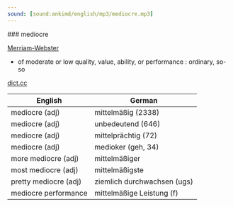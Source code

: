 ```yaml
---
sound: [sound:ankimd/english/mp3/mediocre.mp3]
---
```


\### mediocre

[Merriam-Webster](https://www.merriam-webster.com/dictionary/mediocre)

- of moderate or low quality, value, ability, or performance : ordinary, so-so

[dict.cc](https://www.dict.cc/mediocre)

| English        | German       |
| -------------- | ------------ |
| mediocre (adj) | mittelmäßig (2338) |
| mediocre (adj) | unbedeutend (646) |
| mediocre (adj) | mittelprächtig (72) |
| mediocre (adj) | medioker (geh, 34) |
| more mediocre (adj) | mittelmäßiger |
| most mediocre (adj) | mittelmäßigste |
| pretty mediocre (adj) | ziemlich durchwachsen (ugs) |
| mediocre performance | mittelmäßige Leistung (f) |
